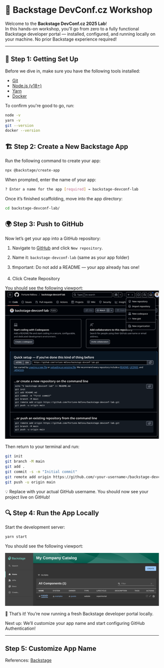 # 🎤 Backstage DevConf.cz Workshop

Welcome to the **Backstage DevConf.cz 2025 Lab**!  
In this hands-on workshop, you'll go from zero to a fully functional Backstage developer portal — installed, configured, and running locally on your machine. No prior Backstage experience required!

---

## 🚀 Step 1: Getting Set Up

Before we dive in, make sure you have the following tools installed:

- [Git](https://git-scm.com/downloads)
- [Node.js (v18+)](https://nodejs.org/en/download/)
- [Yarn](https://classic.yarnpkg.com/en/docs/install/)
- [Docker](https://www.docker.com/products/docker-desktop/)

To confirm you're good to go, run:


```bash
node -v
yarn -v
git --version
docker --version
```

## 🏗️ Step 2: Create a New Backstage App

Run the following command to create your app:

```bash
npx @backstage/create-app
```

When prompted, enter the name of your app:

```bash
? Enter a name for the app [required] → backstage-devconf-lab
```

Once it’s finished scaffolding, move into the app directory:

```bash
cd backstage-devconf-lab/
```

## 🌍 Step 3: Push to GitHub

Now let’s get your app into a GitHub repository:

1. Navigate to [GitHub](https://github.com/) and click `New repository`.

2. Name it: `backstage-devconf-lab` (same as your app folder)

3. ❗️Important: Do not add a README — your app already has one!

4. Click Create Repository

You should see the following viewport:
![create-new-repository](./images/new-repo-github.png)

Then return to your terminal and run:

```bash
git init
git branch -M main
git add .
git commit -s -m "Initial commit"
git remote add origin https://github.com/<your-username>/backstage-devconf-lab.git
git push -u origin main
```

💡 Replace <your-username> with your actual GitHub username.
You should now see your project live on GitHub!

## 🔍 Step 4: Run the App Locally

Start the development server:

```bash
yarn start
```

You should see the following viewport:

![backstage-catalog](./images/my-company-catalog.png)

🎉 That’s it! You’re now running a fresh Backstage developer portal locally.

Next up: We’ll customize your app name and start configuring GitHub Authentication!

---

## Step 5: Customize App Name

References:
[Backstage](https://backstage.io)
